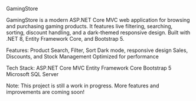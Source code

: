 GamingStore

GamingStore is a modern ASP.NET Core MVC web application for browsing and purchasing gaming products.
It features live filtering, searching, sorting, discount handling, and a dark-themed responsive design.
Built with .NET 8, Entity Framework Core, and Bootstrap 5.

Features:
Product Search, Filter, Sort
Dark mode, responsive design
Sales, Discounts, and Stock Management
Optimized for performance

Tech Stack:
ASP.NET Core MVC
Entity Framework Core
Bootstrap 5
Microsoft SQL Server

Note: This project is still a work in progress. More features and improvements are coming soon!
